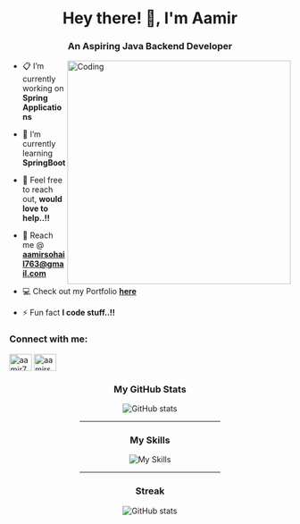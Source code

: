 <h1 align="center">Hey there! 👋, I'm Aamir</h1>
<h3 align="center">An Aspiring Java Backend Developer</h3>
<img align="right" alt="Coding" width="400" src="https://devtechnosys.com/insights/wp-content/uploads/2021/07/full-stack-development.gif">

- 📋 I’m currently working on **Spring Applications**

- 🌱 I’m currently learning **SpringBoot**

- 💬 Feel free to reach out, **would love to help..!!**

- 📧 Reach me @ **aamirsohail763@gmail.com**

- 💻 Check out my Portfolio **[here](https://aamirsohail763.github.io/)**

- ⚡ Fun fact **I code stuff..!!**

<h3 align="left">Connect with me:</h3>
<p align="left">
<a href="https://linkedin.com/in/aamir763" target="blank"><img align="center" src="https://raw.githubusercontent.com/rahuldkjain/github-profile-readme-generator/master/src/images/icons/Social/linked-in-alt.svg" alt="aamir763" height="30" width="40" /></a>
<a href="https://www.hackerrank.com/aamirsohail763" target="blank"><img align="center" src="https://raw.githubusercontent.com/rahuldkjain/github-profile-readme-generator/master/src/images/icons/Social/hackerrank.svg" alt="aamirsohail763" height="30" width="40" /></a>
</p>


<div align="center">
  <h3>My GitHub Stats</h3>
  <img src="https://github-readme-stats.vercel.app/api?username=aamirsohail763&show_icons=true&&coountprivate=true&theme=react&hide_title=true" alt="GitHub stats"/>
  <hr width="50%"/>
  <h3>My Skills</h3>
  <img aling="left" src="https://skillicons.dev/icons?i=java,mysql,spring,maven,hibernate,html,css,js,git" alt="My Skills"/>
  <hr width="50%"/>
   <h3>Streak</h3>
  <img src="http://github-readme-streak-stats.herokuapp.com?user=AamirSohail763&theme=prussian&background=1B1D23" alt="GitHub stats"/>
</div>
